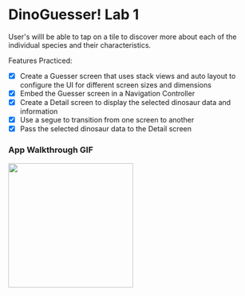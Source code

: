 # DinoGuesser! Lab 1
 User's willl be able to tap on a tile to discover more about each of the individual species and their characteristics.

Features Practiced:
- [x] Create a Guesser screen that uses stack views and auto layout to configure the UI for different screen sizes and dimensions
- [x] Embed the Guesser screen in a Navigation Controller
- [x] Create a Detail screen to display the selected dinosaur data and information
- [x] Use a segue to transition from one screen to another
- [x] Pass the selected dinosaur data to the Detail screen

### App Walkthrough GIF
<img src="http://g.recordit.co/NtM32W4TzD.gif" width=250><br>
